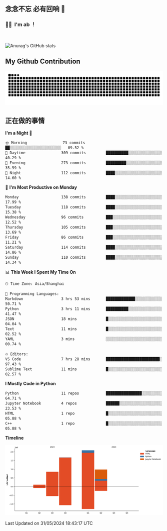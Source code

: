 ## 念念不忘 必有回响  👋
### 👨‍🔧&nbsp;&nbsp;I'm ab ！

<br>

![Anurag's GitHub stats](https://github-readme-stats.vercel.app/api?username=abinzzz&count_private=true&show_icons=true&theme=tokyonight)


## My Github Contribution
![](https://github.com/abinzzz/abinzzz/blob/output/github-contribution-grid-snake.svg)

## 正在做的事情

<!--START_SECTION:waka-->
**I'm a Night 🦉** 

```text
🌞 Morning                73 commits          ██░░░░░░░░░░░░░░░░░░░░░░░   09.52 % 
🌆 Daytime                309 commits         ██████████░░░░░░░░░░░░░░░   40.29 % 
🌃 Evening                273 commits         █████████░░░░░░░░░░░░░░░░   35.59 % 
🌙 Night                  112 commits         ████░░░░░░░░░░░░░░░░░░░░░   14.60 % 
```
📅 **I'm Most Productive on Monday** 

```text
Monday                   138 commits         ████░░░░░░░░░░░░░░░░░░░░░   17.99 % 
Tuesday                  118 commits         ████░░░░░░░░░░░░░░░░░░░░░   15.38 % 
Wednesday                96 commits          ███░░░░░░░░░░░░░░░░░░░░░░   12.52 % 
Thursday                 105 commits         ███░░░░░░░░░░░░░░░░░░░░░░   13.69 % 
Friday                   86 commits          ███░░░░░░░░░░░░░░░░░░░░░░   11.21 % 
Saturday                 114 commits         ████░░░░░░░░░░░░░░░░░░░░░   14.86 % 
Sunday                   110 commits         ████░░░░░░░░░░░░░░░░░░░░░   14.34 % 
```


📊 **This Week I Spent My Time On** 

```text
🕑︎ Time Zone: Asia/Shanghai

💬 Programming Languages: 
Markdown                 3 hrs 53 mins       █████████████░░░░░░░░░░░░   50.71 % 
Python                   3 hrs 11 mins       ██████████░░░░░░░░░░░░░░░   41.47 % 
JSON                     18 mins             █░░░░░░░░░░░░░░░░░░░░░░░░   04.04 % 
Text                     11 mins             █░░░░░░░░░░░░░░░░░░░░░░░░   02.52 % 
YAML                     3 mins              ░░░░░░░░░░░░░░░░░░░░░░░░░   00.74 % 

🔥 Editors: 
VS Code                  7 hrs 28 mins       ████████████████████████░   97.43 % 
Sublime Text             11 mins             █░░░░░░░░░░░░░░░░░░░░░░░░   02.57 % 
```

**I Mostly Code in Python** 

```text
Python                   11 repos            ████████████████░░░░░░░░░   64.71 % 
Jupyter Notebook         4 repos             ██████░░░░░░░░░░░░░░░░░░░   23.53 % 
HTML                     1 repo              █░░░░░░░░░░░░░░░░░░░░░░░░   05.88 % 
C++                      1 repo              █░░░░░░░░░░░░░░░░░░░░░░░░   05.88 % 
```



**Timeline**

![Lines of Code chart](https://raw.githubusercontent.com/abinzzz/abinzzz/main/assets/bar_graph.png)


 Last Updated on 31/05/2024 18:43:17 UTC
<!--END_SECTION:waka-->


